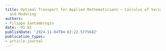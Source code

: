 ```yaml
---
title: Optimal Transport for Applied Mathematicians – Calculus of Variations, PDEs
  and Modeling
authors:
- Filippo Santambrogio
date: -01-01
publishDate: '2024-11-04T04:02:22.577568Z'
publication_types:
- article-journal
---
```

